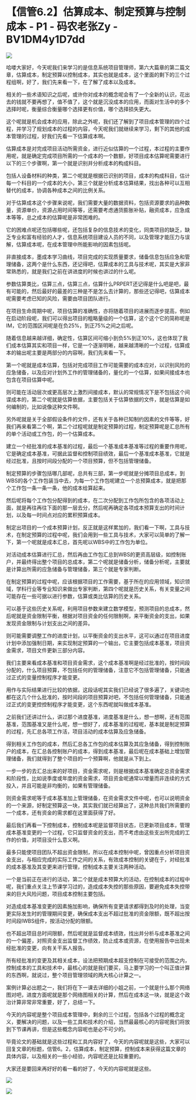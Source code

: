 # 【信管6.2】估算成本、制定预算与控制成本 - P1 - 码农老张Zy - BV1DM4y1D7dd

![](img/ca778cf4b258031eb72b91c536a932ae_0.png)

哈喽大家好，今天呢我们来学习的是信息系统项目管理师，第六大篇章的第二篇文章，估算成本，制定预算以控制成本，其实也就是成本，这个里面的剩下的三个过程组啊，好了，我们先来看一下，在了解了成本以及成本。

相关的一些术语知识之后呢，或许你对成本的概念呢会有了一个全新的认识，花出去的钱就不要再想了，值不值了，这个就是沉没成本的应用，而面对生活中的多个选择时呢，衡量综合衡量哪个选择更有价值，哪个选择损失更大。

这个呢就是机会成本的应用，除此之外呢，我们还了解到了项目成本管理的四个过程，并学习了规划成本的过程的内容，今天呢我们就继续来学习，剩下的其他的成本管理的过程，好我们先看一下估算成本啊。

估算成本是对完成项目活动所需资金，进行近似估算的一个过程，本过程的主要作用呢，就是确定完成项目所需的一个成本的一个数额，好项目成本估算呢需要进行以下的三个步骤啊，第一个就是识别并分析成本的构成科目。

包括人设备材料的种类，第二个呢就是根据已识别的项目，成本的构成科目，估计每一个科目的一个成本的大小，第三个就是分析成本估算结果，找出各种可以互相替代的成本，协调各种成本之间的比例关系。

对于估算成本这个步骤来说呢，我们需要大量的数据资料，包括资源要求的品种数量，资源单价，资源占用时间等等，还需要考虑通货膨胀补贴，融资成本，应急成本等等，总之成本的估算呢是非常困难的。

它的困难点呢还包括哪些呢，还包括复杂的信息技术的变化，同类项目的缺乏，缺乏专业和富有经验的人才，信息系统项目建设人员的不同，以及管理才能压力与误解，估算成本呢，在成本管理中所能影响的因素包括呢。

非直接成本，墨成本学习曲线，项目完成的实现质量要求，储备信息包括应急和管理储备，这两个是什么东西，还记得吧，估算成本的工具与技术呢，其实是大家非常熟悉的，就是我们之前在讲进度的时候也讲过的什么呢。

参数估算类比，估算三点，估算三点，估算什么PRPERT还记得是什么吧是吧，最有可能的，然后最好的最差的三种是不是怎么去计算的，那些还记得吧，估算成本呢需要考虑已知的风险，需要由项目团队进行。

在项目生命周期中呢，项目估算的准确性，亦将随着项目的进展而逐步提高，例如在启动阶段呢，我们可以得出项目的粗略量级的一个估算，这个这个它的简称呢是IM，它的范围区间呢是在负25%，到正75%之间之后呢。

随着信息越来越详细，确定性，估算区间可缩小到负5%到正10%，这也体现了我们成本估算其实和项目一样，它是一个逐渐明晰，越来越清晰的一个过程，估算成本的输出呢主要是两部分的内容啊，我们先来看一下。

第一个呢就是成本估算，包括对完成项目工作可能需要的成本应对，以识别风险的应急储备，以及应对计划外工作的管理储备的，量化的一个估算，如果间接成本也包含在项目估算中呢。

则可能在活动层次或更高层次上激烈间接成本，默认的常规情况下是不包括这个间谍成本的，第二个呢就是估算依据，主要包括关于估算依据的文件，就是估算是如何编制的，比如说像这种文件啊。

另外呢就是关于全部假设条件的文件，还有关于各种已知制约因素的文件等等，好我们再来看第二个啊，第二个过程呢就是制定预算的过程，制定预算呢是汇总所有的单个活动或工作包，的一个估算成本。

建立一个经批准的成本基准的过程，最后一个基准成本基准等过程的重要作用呢，它是确定成本基准，可据此监督和控制项目绩效，最后一个基准成本基准，它就是经过批准，且按时间段分配的一个项目预算，但不包括管理储备。

制定预算的步骤包括哪几部呢，总共有三部，第一步呢就是分摊项目总成本，到WBS的各个工作包装当中去，为每一个工作包呢建立一个总预算成本，就是把那个工作包一条一条一条，他的成本给算起来。

然后呢将每个工作包分配得到的成本，在二次分配到工作包所包含的各项活动上面，就是再往再往下面的那一层去分，然后呢再确定各项成本预算支出的时间计划，以及每一时间点对应的累积预算成本。

制定出项目的一个成本预算计划，反正就是这样累加的，我们看一下啊，工具与技术，在制定预算的过程中呢，我们会用到一些工具与技术，大家可以简单的了解一下，第一个呢就是成本汇总，首先呢以WBS中的工作包为单位。

对活动成本估算进行汇总，然后再由工作包汇总到WBS的更资高层级，如控制账户，并最终得出整个项目的总成本，第二个呢就是储备分析，储备分析呢，主要就是计算出所需的应急储备与管理储备，第三个就是专家判断。

在制定预算的过程中呢，应该根据项目的工作需要，基于所在的应用领域，知识领域，学科行业等专业知识来做出专家判断，第四个呢就是历史关系，有关变量之间可能存在一些可据以进行参数，估算或类比估算的历史关系。

可以基于这些历史关系呢，利用项目参数来建立数学模型，预测项目的总成本，然后呢就是资金限制平衡，根据对项目资金的任何限制啊，来平衡资金的支出，如果发现资金限制与计划支出之间的差异。

则可能需要调整工作的进度计划，以平衡资金的支出水平，这可以通过在项目进度计划中添加强制日期，来实现制定预算的一个输出，它主要包括成本基准，项目资金需求，项目文件更新三部分内容。

我们主要来看成本基准和项目资金需求，这个成本基准啊是经过批准的，按时间段分配的，什么项目预算，不包括任何的管理储备，注意它不包括管理储备，只能通过正式的变量控制程序才能变更。

用作与实际结果进行比较的依据，这段话呢其实我们已经说了很多遍了，关键词也都在这几个什么批准的，按时间段的项目预算对吧，不包括任何管理储备，只能通过正式的变更控控制程序才能变更，这个东西呢就叫做成本基准。

之前我们还讲过什么，讲过那个进度基准，进度基准是什么，想一想啊，还有范围基准，范围基准又是什么呢，想一想好了，成本基准的过程呢，基本就是制定预算的过程，先汇总各项工作活，项目活动的成本估算及应急储备。

得到相关工作包的成本，然后汇总各工作包的成本估算及其应急储备，得到控制账户的成本，在汇总各控制账户的成本，得到成本基准，最后呢在成本基础上增加管理储备，我们就得到了整个项目的一个预算啊，他就是从下到上。

一步一步的去汇总出来的好项目，资金需求呢，则是根据成本基准确定总资金需求和阶段性，比如说季度或年度的资金需求，项目资金呢通常以增量而非连续的方式投入，并且可能是非均衡的，如果有管理储备。

则资金需求呢等于成本基准加上管理储备，在资金需求文件中呢，也可以说明资金的一个来源，好制定预算这一块，其实我们就已经算出了，这种总共我们所需要的一个成本，还有资金的需求都在这里面获得了好。

最后我们再看一下控制成本，控制成本呢是监督项目状态，已更新项目成本，管理成本基准变更的一个过程，它只监督资金的支出，而不考虑由这些支出所完成的工作的价值，对项目没什么意义啊。

最多只能使项目团队不超出资金限制，所以在成本控制中呢，曾因重点分析项目资金支出，与相应完成的实际工作之间的关系，有效成本控制的关键在于，对经批准的成本基准及其变更来进行管理，控制成本主要关注两种活动。

一个是当前正在进行的活动，第二个就是成本预算大的活动，在控制成本的过程中呢，我们重点关注上节课学习过的，造成成本失控的那些原因，要避免成本失控带来的巨大风险问题，项目成本控制主要包括。

对造成成本基准变更的因素施加影响，确保所有变更请求都得到及时的处理，当变更实际发生时的管理期间变更，确保成本支出不超过批准的资金限额，既不超出按时间段IWBS组件，按活动分配的限额。

也不超出项目总时间限额，然后呢就是监督成本绩效，找出并分析与成本基准之间的一个偏差，对照资金支出监督工作绩效，防止成本或资源，在使用报告中出现未经批准的变更，向有关干系人报告。

所有经批准的变更及其相关成本，设法把预期成本超支控制在可接受的范围之内，控制成本的工具和技术中，最核心的就是我们要买，马上要学习的一个叫正值计算的东西啊，就说过，整个项目管理领域的两大核心计算之一。

案例计算必出题之一，我们将在下一课去详细的小姐之前，一个就是什么那个网络图对吧，进度方面呢就是那个网络图相关的计算，然后在成本这一块，就是这个政治计算非常非常重要，好了，总结一下。

今天的内容呢是整个项目成本管理中，剩余的三个过程，包括各个过程的概念定义，要解决的问题，以及一些工具和技术的介绍，当然最最核心的内容呢我们将放到下节课再讲，但是这些概念内容呢也是必不可少的。

毕竟论文的基础就是这些过程和工具内容好了，今天的内容呢就是这些，大家可以回复文章的标题，信管6。2，估算成本，制定预算，控制成本来获得这篇文章的具体内容，以及相关的一些小经验，内容呢还是比较重要的。

大家还是要回来再好好的看一看的好了，今天的内容呢就是这些。

![](img/ca778cf4b258031eb72b91c536a932ae_2.png)

![](img/ca778cf4b258031eb72b91c536a932ae_3.png)